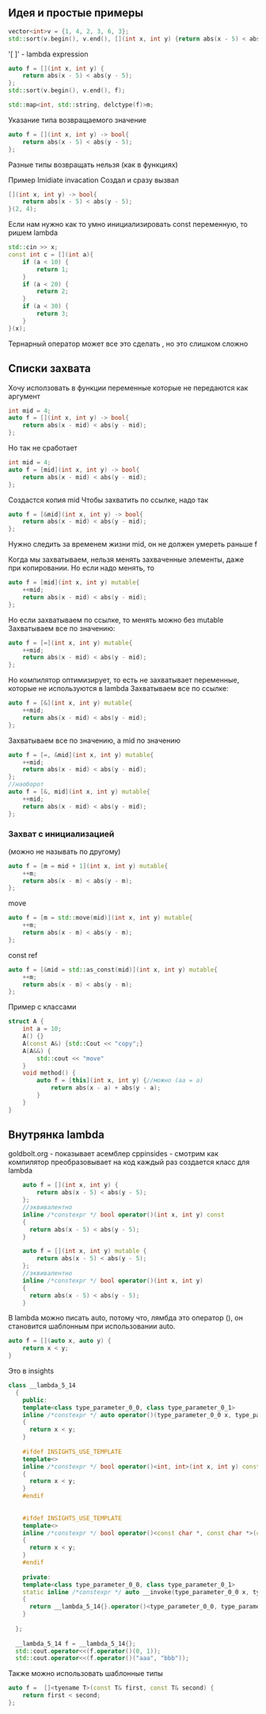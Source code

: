 ## Идея и простые примеры
```C++
vector<int>v = {1, 4, 2, 3, 6, 3};
std::sort(v.begin(), v.end(), [](int x, int y) {return abs(x - 5) < abs(y - 5);})
```
'[ ]' - lambda expression
```C++
auto f = [](int x, int y) {
	return abs(x - 5) < abs(y - 5);
};
std::sort(v.begin(), v.end(), f);
```

```C++
std::map<int, std::string, delctype(f)>m;
```

Указание типа возвращаемого значение
```C++
auto f = [](int x, int y) -> bool{
	return abs(x - 5) < abs(y - 5);
};
```
Разные типы возвращать нельзя (как в функциях)

Пример
Imidiate invacation
Создал и сразу вызвал
```C++
[](int x, int y) -> bool{
	return abs(x - 5) < abs(y - 5);
}(2, 4);
```
Если нам нужно как то умно инициализировать const переменную, то ришем lambda
```C++
std::cin >> x;
const int c = [](int a){
	if (a < 10) {
		return 1;
	}
	if (a < 20) {
		return 2;
	}
	if (a < 30) {
		return 3;
	}
}(x);
```
Тернарный оператор может все это сделать , но это слишком сложно

## Списки захвата
Хочу исползовать в функции переменные которые не передаются как аргумент
```c++
int mid = 4;
auto f = [](int x, int y) -> bool{
	return abs(x - mid) < abs(y - mid);
};
```
Но так не сработает

```c++
int mid = 4;
auto f = [mid](int x, int y) -> bool{
	return abs(x - mid) < abs(y - mid);
};
```
Создастся копия mid
Чтобы  захватить по ссылке, надо так
```C++
auto f = [&mid](int x, int y) -> bool{
	return abs(x - mid) < abs(y - mid);
};
```
Нужно следить за временем жизни mid, он не должен умереть раньше f

Когда мы захватываем, нельзя менять захваченные элементы, даже при копировании.
Но если надо менять, то 
```C++
auto f = [mid](int x, int y) mutable{
	++mid;
	return abs(x - mid) < abs(y - mid);
};
```
Но если захватываем по ссылке, то менять можно без mutable
Захватываем все по значению:
```C++
auto f = [=](int x, int y) mutable{
	++mid;
	return abs(x - mid) < abs(y - mid);
};
```
Но компилятор оптимизирует, то есть не захватывает переменные, которые не используются в lambda
Захватываем все по ссылке:
```C++
auto f = [&](int x, int y) mutable{
	++mid;
	return abs(x - mid) < abs(y - mid);
};
```

Захватываем все по значению, а mid по значению
```C++
auto f = [=, &mid](int x, int y) mutable{
	++mid;
	return abs(x - mid) < abs(y - mid);
};
//наоборот
auto f = [&, mid](int x, int y) mutable{
	++mid;
	return abs(x - mid) < abs(y - mid);
};
```

### Захват с инициализацией
(можно не называть по другому)
```C++
auto f = [m = mid + 1](int x, int y) mutable{
	++m;
	return abs(x - m) < abs(y - m);
};
```
move
```C++
auto f = [m = std::move(mid)](int x, int y) mutable{
	++m;
	return abs(x - m) < abs(y - m);
};
```
const ref
```C++
auto f = [&mid = std::as_const(mid)](int x, int y) mutable{
	++m;
	return abs(x - m) < abs(y - m);
};
```

Пример с классами
```C++
struct A {
	int a = 10;
	A() {}
	A(const A&) {std::Cout << "copy";}
	A(A&&) {
		std::cout << "move"
	}
	void method() {
		auto f = [this](int x, int y) {//можно (aa = a)
			return abs(x - a) + abs(y - a);
		}
	}
}
```

## Внутрянка lambda
goldbolt.org - показывает асемблер
cppinsides - смотрим как компилятор преобразовывает на код
каждый раз создается класс для lambda
```C++
    auto f = [](int x, int y) {
		return abs(x - 5) < abs(y - 5);
	};
	//эквивалентно
    inline /*constexpr */ bool operator()(int x, int y) const
    {
      return abs(x - 5) < abs(y - 5);
    }
```

```C++
    auto f = [](int x, int y) mutable {
		return abs(x - 5) < abs(y - 5);
	};
	//эквивалентно
    inline /*constexpr */ bool operator()(int x, int y)
    {
      return abs(x - 5) < abs(y - 5);
    }
```

В lambda можно писать auto, потому что, лямбда это оператор (), он становится шаблонным при использовании auto.
```c++
auto f = [](auto x, auto y) {
	return x < y;
}
```
Это в insights
```C++
class __lambda_5_14
  {
    public: 
    template<class type_parameter_0_0, class type_parameter_0_1>
    inline /*constexpr */ auto operator()(type_parameter_0_0 x, type_parameter_0_1 y) const
    {
      return x < y;
    }
    
    #ifdef INSIGHTS_USE_TEMPLATE
    template<>
    inline /*constexpr */ bool operator()<int, int>(int x, int y) const
    {
      return x < y;
    }
    #endif
    
    
    #ifdef INSIGHTS_USE_TEMPLATE
    template<>
    inline /*constexpr */ bool operator()<const char *, const char *>(const char * x, const char * y) const
    {
      return x < y;
    }
    #endif
    
    private: 
    template<class type_parameter_0_0, class type_parameter_0_1>
    static inline /*constexpr */ auto __invoke(type_parameter_0_0 x, type_parameter_0_1 y)
    {
      return __lambda_5_14{}.operator()<type_parameter_0_0, type_parameter_0_1>(x, y);
    }
    
  };
  
  __lambda_5_14 f = __lambda_5_14{};
  std::cout.operator<<(f.operator()(0, 1));
  std::cout.operator<<(f.operator()("aaa", "bbb"));
```
Также можно использовать шаблонные типы
```C++
auto f =  []<tyename T>(const T& first, const T& second) {
	return first < second;
};
```